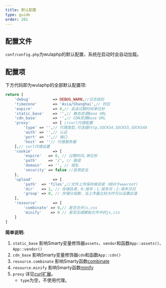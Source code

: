 ```yaml
---
title: 默认配置
type: guide
order: 201
---
```


## 配置文件

`conf/config.php`为wulaphp的默认配置，系统在启动时会自动加载。

## 配置项

下方代码即为wulaphp的全部默认配置项:

```php
return [
    'debug'          => DEBUG_WARN,//日志级别
    'timezone'       => 'Asia/Shanghai',// 时区
    'expire'         => 0,// 会话过期时间单位秒
    'static_base'    => '',// 静态资源Base URL
    'cdn_base'       => '',// CDN资源Base URL
    'proxy'          => [ //curl代理配置
        'type' => '',// 代理类型,可选值http,SOCKS4,SOCKS5,SOCKS4A
        'auth' => '',// 认证
        'port' => '',// 端口
        'host' => ''// 代理服务器
    ],// curl代理设置
    'cookie'         => [
        'expire'   => 0, // 过期时间,单位秒
        'path'     => '/', // 路径
        'domain'   => '', // 域名
        'security' => false //启用安全
    ],
    'upload'         => [
        'path'  => 'files',//文件上传保存根目录（相对于wwwroot)
        'dir'   => 1, // 存储目录，0:按年；1:按年月；2:按年月日
        'group' => 0, // 存储分组数，当上传量比较大时可以设置此值
    ],
    'resource'       => [
        'combinate' => 0,// 是否合并js,css
        'minify'    => 0 // 是否压缩模板文件中的js,css
    ]
]
```

**简单说明:**

1. `static_base` 影响Smarty变量修饰器`assets`、`vendor`和函数`App::assets()`、`App::vendor()`
2. `cdn_base` 影响Smarty变量修饰器`cdn`和函数`App::cdn()`
3. `resource.combinate` 影响Smarty函数[combinate](../advance/smarty.funcs.html#combinate)
4. `resource.minify` 影响Smarty函数[minify](../advance/smarty.funcs.html#minify)
5. `proxy` 详见[curl扩展](#http://php.net/manual/zh/function.curl-setopt.php)。
    * `type`为空，不使用代理。
